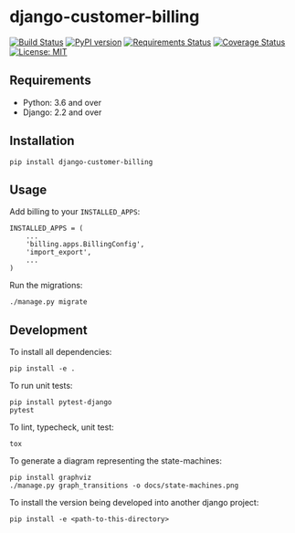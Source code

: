 django-customer-billing
============

[![Build Status](https://travis-ci.org/skioo/django-customer-billing.svg?branch=master)](https://travis-ci.org/skioo/django-customer-billing)
[![PyPI version](https://badge.fury.io/py/django-customer-billing.svg)](https://badge.fury.io/py/django-customer-billing)
[![Requirements Status](https://requires.io/github/skioo/django-customer-billing/requirements.svg?branch=master)](https://requires.io/github/skioo/django-customer-billing/requirements/?branch=master)
[![Coverage Status](https://coveralls.io/repos/github/skioo/django-customer-billing/badge.svg?branch=master)](https://coveralls.io/github/skioo/django-customer-billing?branch=master)
[![License: MIT](https://img.shields.io/badge/License-MIT-blue.svg)](https://opensource.org/licenses/MIT)


Requirements
------------

* Python: 3.6 and over
* Django: 2.2 and over

Installation
------------

```
pip install django-customer-billing
```

Usage
-----

Add billing to your `INSTALLED_APPS`:

    INSTALLED_APPS = (
        ...
        'billing.apps.BillingConfig',
        'import_export',
        ...
    )


Run the migrations: 

    ./manage.py migrate


Development
-----------

To install all dependencies:

    pip install -e .
    
To run unit tests:

    pip install pytest-django
    pytest

To lint, typecheck, unit test:

    tox

To generate a diagram representing the state-machines:

    pip install graphviz
    ./manage.py graph_transitions -o docs/state-machines.png


To install the version being developed into another django project:

    pip install -e <path-to-this-directory>
